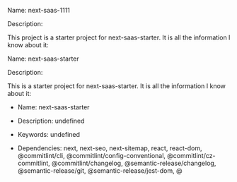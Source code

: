 


Name: next-saas-1111

Description:

This project is a starter project for next-saas-starter. It is all the information I know about it:

Name: next-saas-starter

Description:

This is a starter project for next-saas-starter. It is all the information I know about it:

- Name: next-saas-starter

- Description: undefined

- Keywords: undefined

- Dependencies: next, next-seo, next-sitemap, react, react-dom, @commitlint/cli, @commitlint/config-conventional, @commitlint/cz-commitlint, @commitlint/changelog, @semantic-release/changelog, @semantic-release/git, @semantic-release/jest-dom, @
